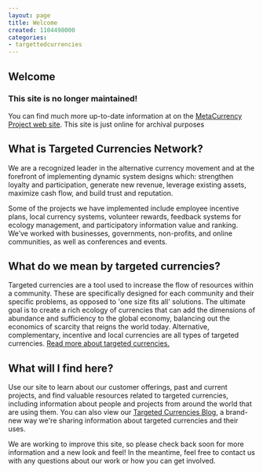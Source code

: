 ```yaml
---
layout: page
title: Welcome
created: 1104498000
categories:
- targettedcurrencies
---
```

## Welcome

### This site is no longer maintained!

You can find much more up-to-date information at on the [MetaCurrency Project web site](http://metacurrency.org/). This site is just online for archival purposes

## What is Targeted Currencies Network?

We are a recognized leader in the alternative currency movement and at the forefront of implementing dynamic system designs which: strengthen loyalty and participation, generate new revenue, leverage existing assets, maximize cash flow, and build trust and reputation.

Some of the projects we have implemented include employee incentive plans, local currency systems, volunteer rewards, feedback systems for ecology management, and participatory information value and ranking. We’ve worked with businesses, governments, non-profits, and online communities, as well as conferences and events.

## What do we mean by targeted currencies?

Targeted currencies are a tool used to increase the flow of resources within a community. These are specifically designed for each community and their specific problems, as opposed to 'one size fits all' solutions. The ultimate goal is to create a rich ecology of currencies that can add the dimensions of abundance and sufficiency to the global economy, balancing out the economics of scarcity that reigns the world today. Alternative, complementary, incentive and local currencies are all types of targeted currencies. [Read more about targeted currencies.](http://targetedcurrencies.net/moreabouttargetedcurrencies)

## What will I find here?

Use our site to learn about our customer offerings, past and current projects, and find valuable resources related to targeted currencies, including information about people and projects from around the world that are using them. You can also view our [Targeted Currencies Blog](http://targetedcurrencies.net/node), a brand-new way we're sharing information about targeted currencies and their uses.

We are working to improve this site, so please check back soon for more information and a new look and feel! In the meantime, feel free to contact us with any questions about our work or how you can get involved.
